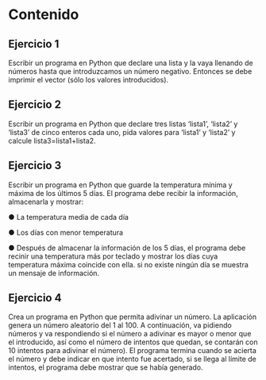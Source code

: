 # Contenido 
## Ejercicio 1
Escribir un programa en Python que declare una lista y la vaya llenando de números hasta
que introduzcamos un número negativo. Entonces se debe imprimir el vector (sólo los
valores introducidos).
## Ejercicio 2
Escribir un programa en Python que declare tres listas ‘lista1’, ‘lista2’ y ‘lista3’ de cinco
enteros cada uno, pida valores para ‘lista1’ y ‘lista2’ y calcule lista3=lista1+lista2.
## Ejercicio 3
Escribir un programa en Python que guarde la temperatura mínima y máxima de los
últimos 5 días. El programa debe recibir la información, almacenarla y mostrar:

● La temperatura media de cada día

● Los días con menor temperatura

● Después de almacenar la información de los 5 días, el programa debe recinir una
temperatura más por teclado y mostrar los días cuya temperatura máxima coincide
con ella. si no existe ningún día se muestra un mensaje de información.

## Ejercicio 4
Crea un programa en Python que permita adivinar un número. La aplicación genera un
número aleatorio del 1 al 100. A continuación, va pidiendo números y va respondiendo si
el número a adivinar es mayor o menor que el introducido, así como el número de intentos
que quedan, se contarán con 10 intentos para adivinar el número). El programa termina
cuando se acierta el número y debe indicar en que intento fue acertado, si se llega al límite
de intentos, el programa debe mostrar que se había generado.
